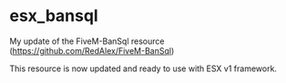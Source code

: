 # esx_bansql

My update of the FiveM-BanSql resource (https://github.com/RedAlex/FiveM-BanSql)

This resource is now updated and ready to use with ESX v1 framework.
